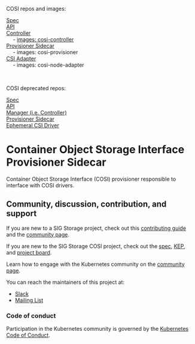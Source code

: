 COSI repos and images:

[Spec](https://sigs.k8s.io/container-object-storage-interface-spec)  \
[API](https://sigs.k8s.io/container-object-storage-interface-api) \
[Controller](https://sigs.k8s.io/container-object-storage-interface-controller) <br/>
&emsp; - [images: cosi-controller](https://quay.io/repository/containerobjectstorage/objectstorage-controller?tab=tags) \
 [Provisioner Sidecar](https://sigs.k8s.io/container-object-storage-interface-provisioner-sidecar) <br /> 
 &emsp; -  images: cosi-provisioner \
 [CSI Adapter](https://sigs.k8s.io/container-object-storage-interface-csi-adapter) <br /> 
 &emsp; - images: cosi-node-adapter 

 <br />
 
COSI deprecated repos:

[Spec](https://github.com/container-object-storage-interface/spec) \
[API](https://github.com/container-object-storage-interface/api) \
[Manager (i.e. Controller)](https://github.com/container-object-storage-interface/cosi-controller-manager) \
[Provisioner Sidecar](https://github.com/container-object-storage-interface/cosi-provisioner-sidecar) \
[Ephemeral CSI Driver](https://github.com/container-object-storage-interface/ephemeral-csi-driver) 

# Container Object Storage Interface Provisioner Sidecar

 Container Object Storage Interface (COSI) provisioner responsible to interface with COSI drivers.

## Community, discussion, contribution, and support

If you are new to a SIG Storage project, check out this [contributing guide](https://github.com/kubernetes/community/blob/master/sig-storage/CONTRIBUTING.md) 
and the [community page](https://github.com/kubernetes/community/tree/master/sig-storage). 

If you are new to the SIG Storage COSI project, check out the [spec](https://sigs.k8s.io/container-object-storage-interface-spec/blob/master/spec.md), [KEP](https://github.com/kubernetes/enhancements/tree/master/keps/sig-storage/1979-object-storage-support), and [project board](https://github.com/orgs/kubernetes-sigs/projects/).

Learn how to engage with the Kubernetes community on the [community page](http://kubernetes.io/community/).

You can reach the maintainers of this project at:

- [Slack](https://kubernetes.slack.com/messages/sig-storage-cosi)
- [Mailing List](https://groups.google.com/g/container-object-storage-interface-wg?pli=1)

### Code of conduct

Participation in the Kubernetes community is governed by the [Kubernetes Code of Conduct](code-of-conduct.md).